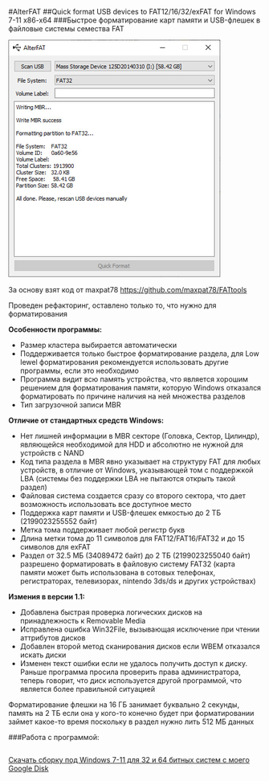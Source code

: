 #AlterFAT
##Quick format USB devices to FAT12/16/32/exFAT for Windows 7-11 x86-x64
###Быстрое форматирование карт памяти и USB-флешек в файловые системы семества FAT

![Скриншот](https://github.com/0xMihalich/alterfat/blob/main/screen.jpg?raw=true)

За основу взят код от maxpat78 https://github.com/maxpat78/FATtools

Проведен рефакторинг, оставлено только то, что нужно для форматирования

**Особенности программы:**
- Размер кластера выбирается автоматически
- Поддерживается только быстрое форматирование раздела, для Low lewel форматирования рекомендуется использовать другие программы, если это необходимо
- Программа видит всю память устройства, что является хорошим решением для форматирования памяти, которую Windows отказался форматировать по причине наличия на ней множества разделов
- Тип загрузочной записи MBR

**Отличие от стандартных средств Windows:**
- Нет лишней информации в MBR секторе (Головка, Сектор, Цилиндр), являющейся необходимой для HDD и абсолютно не нужной для устройств с NAND
- Код типа раздела в MBR явно указывает на структуру FAT для любых устройств, в отличие от Windows, указывающей том с поддержкой LBA (системы без поддержки LBA не пытаются открыть такой раздел)
- Файловая система создается сразу со второго сектора, что дает возможность использовать все доступное место
- Поддержка карт памяти и USB-флешек емкостью до 2 ТБ (2199023255552 байт)
- Метка тома поддерживает любой регистр букв
- Длина метки тома до 11 символов для FAT12/FAT16/FAT32 и до 15 символов для exFAT
- Раздел от 32.5 МБ (34089472 байт) до 2 ТБ (2199023255040 байт) разрешено форматировать в файловую систему FAT32 (карта памяти может быть использована в сотовых телефонах, регистраторах, телевизорах, nintendo 3ds/ds и других устройствах)

**Измения в версии 1.1:**
- Добавлена быстрая проверка логических дисков на принадлежность к Removable Media
- Исправлена ошибка Win32File, вызывающая исключение при чтении аттрибутов дисков
- Добавлен второй метод сканирования дисков если WBEM отказался искать диски
- Изменен текст ошибки если не удалось получить доступ к диску. Раньше программа просила проверить права администратора, теперь говорит, что диск используется другой программой, что является более правильной ситуацией

Форматирование флешки на 16 ГБ занимает буквально 2 секунды, память на 2 ТБ если она у кого-то конечно будет при форматировании займет какое-то время поскольку в раздел нужно лить 512 МБ данных

###Работа с программой:
```python
```

[Скачать сборку под Windows 7-11 для 32 и 64 битных систем с моего Google Disk](https://drive.google.com/file/d/1w4AGRBT4lYr3qg--Ia8ypPu-j2-Xu9bF/)
